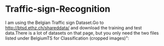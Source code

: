 # Traffic-sign-Recognition
I am using the Belgian Traffic sign Dataset.Go to http://btsd.ethz.ch/shareddata/ and download the training and test data.There
is a lot of datasets on that page, but you only need the two files listed under BelgiumTS for Classification (cropped images)":
